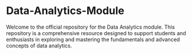 # Data-Analytics-Module
Welcome to the official repository for the Data Analytics module. This repository is a comprehensive resource designed to support students and enthusiasts in exploring and mastering the fundamentals and advanced concepts of data analytics.
